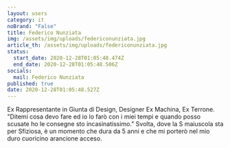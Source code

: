 ```yaml
---
layout: users
category: it
noBrand: "False"
title: Federico Nunziata
img: /assets/img/uploads/federiconunziata.jpg
article_th: /assets/img/uploads/federiconunziata.jpg
status:
  start_date: 2020-12-28T01:05:48.474Z
  end_date: 2020-12-28T01:05:48.506Z
socials:
  mail: Federico Nunziata
published: true
date: 2020-12-28T01:05:48.527Z
---
```

Ex Rappresentante in Giunta di Design, Designer Ex Machina,  Ex Terrone. 
"Ditemi cosa devo fare ed io lo farò con i miei tempi e quando posso scusate ho le consegne sto incasinatissimo."
Svolta, dove la S maiuscola sta per Sfiziosa, è un momento che dura da 5 anni e che mi porterò nel mio duro cuoricino arancione acceso.